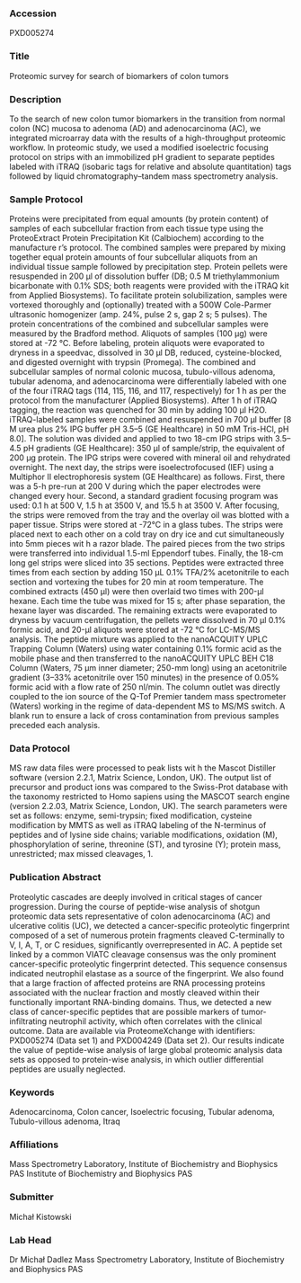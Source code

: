 ### Accession
PXD005274

### Title
Proteomic survey for search of biomarkers of colon tumors

### Description
To the search of new colon tumor biomarkers in the transition from normal colon (NC) mucosa to adenoma (AD) and adenocarcinoma (AC), we integrated microarray data with the results of a high-throughput proteomic workflow. In proteomic study, we used a modified isoelectric focusing protocol on strips with an immobilized pH gradient to separate peptides labeled with iTRAQ (isobaric tags for relative and absolute quantitation) tags followed by liquid chromatography–tandem mass spectrometry analysis.

### Sample Protocol
Proteins  were  precipitated  from  equal  amounts  (by  protein content) of samples of each subcellular fraction from each tissue type using the ProteoExtract Protein   Precipitation   Kit   (Calbiochem)   according   to   the   manufacture r’s  protocol.  The  combined   samples   were   prepared   by  mixing   together   equal   protein   amounts   of   four subcellular  aliquots  from  an  individual  tissue  sample  followed  by  precipitation  step.  Protein pellets  were  resuspended  in  200 μl  of  dissolution  buffer  (DB;  0.5  M  triethylammonium bicarbonate with 0.1% SDS; both reagents were  provided with the iTRAQ kit from Applied Biosystems).  To  facilitate  protein  solubilization,  samples  were  vortexed  thoroughly  and (optionally) treated with a 500W Cole-Parmer ultrasonic homogenizer (amp. 24%, pulse 2 s, gap 2 s; 5 pulses). The protein concentrations of the combined and subcellular samples were measured by the Bradford method. Aliquots of samples (100 μg) were stored at -72 °C. Before labeling, protein aliquots were evaporated to dryness in a speedvac, dissolved  in  30  μl  DB,  reduced,  cysteine-blocked,  and  digested  overnight  with  trypsin (Promega). The combined and subcellular samples of normal colonic mucosa, tubulo-villous adenoma, tubular  adenoma, and  adenocarcinoma  were  differentially  labeled  with  one  of  the four iTRAQ tags (114, 115, 116, and 117, respectively) for 1 h as per the protocol from the manufacturer (Applied Biosystems). After 1 h of iTRAQ tagging, the reaction was quenched for 30 min by adding 100 μl H2O. iTRAQ-labeled samples were combined and resuspended in 700 μl buffer [8 M urea plus 2% IPG buffer pH  3.5–5  (GE  Healthcare)  in  50  mM  Tris-HCl,  pH  8.0].  The  solution  was divided and applied to two 18-cm IPG strips with 3.5–4.5 pH gradients (GE Healthcare): 350 μl of sample/strip, the equivalent of 200 μg protein. The IPG strips were covered with mineral oil  and  rehydrated  overnight.  The  next  day,  the  strips  were  isoelectrofocused  (IEF)  using  a Multiphor II electrophoresis system (GE Healthcare) as follows. First, there was a 5-h pre-run at  200  V  during  which  the  paper  electrodes  were  changed  every hour. Second, a standard gradient focusing program was used: 0.1 h at 500 V, 1.5 h at 3500 V, and 15.5 h at 3500 V. After focusing, the strips were removed from the tray and the overlay oil was blotted with a paper tissue. Strips were stored at -72°C in a glass tubes. The strips were placed next to each other on a cold tray on dry ice and cut simultaneously into 5mm pieces wit h a razor blade. The paired pieces from the two strips were transferred into individual  1.5-ml  Eppendorf  tubes.  Finally,  the  18-cm  long  gel  strips  were  sliced  into  35 sections.  Peptides  were  extracted  three  times  from  each  section  by  adding  150  μL  0.1% TFA/2% acetonitrile to each section and vortexing the tubes for 20 min at room temperature.  The combined extracts (450 μl) were then overlaid two times with 200-μl hexane. Each time the  tube  was  mixed  for  15  s;  after  phase  separation,  the  hexane  layer  was  discarded.  The remaining  extracts  were  evaporated to  dryness  by  vacuum  centrifugation,  the  pellets  were dissolved in 70 μl 0.1% formic acid, and 20-μl aliquots were stored at -72 °C for LC-MS/MS analysis. The  peptide  mixture  was  applied  to  the  nanoACQUITY  UPLC  Trapping  Column (Waters) using water containing 0.1% formic acid as the mobile phase and then transferred to  the nanoACQUITY UPLC BEH C18 Column (Waters, 75 μm inner diameter; 250-mm long) using an acetonitrile gradient (3–33% acetonitrile over 150 minutes) in the presence of 0.05% formic acid with a flow rate of 250 nl/min. The column outlet was directly coupled to the ion source  of  the  Q-Tof  Premier  tandem  mass  spectrometer  (Waters)  working  in  the  regime  of data-dependent  MS  to  MS/MS  switch.  A  blank  run  to  ensure  a  lack  of  cross  contamination from previous samples preceded each analysis.

### Data Protocol
MS  raw  data  files  were  processed  to  peak  lists  wit h  the  Mascot  Distiller software  (version  2.2.1,  Matrix  Science,  London,  UK).  The  output  list  of  precursor  and product ions was compared to the Swiss-Prot database with the taxonomy restricted to Homo sapiens using the MASCOT search engine (version 2.2.03, Matrix Science, London, UK). The search  parameters  were  set  as  follows:  enzyme,  semi-trypsin;  fixed  modification,  cysteine modification  by  MMTS  as  well  as  iTRAQ  labeling  of  the  N-terminus  of  peptides  and  of lysine side chains; variable modifications, oxidation (M), phosphorylation of serine, threonine (ST), and tyrosine (Y); protein mass, unrestricted; max missed cleavages, 1.

### Publication Abstract
Proteolytic cascades are deeply involved in critical stages of cancer progression. During the course of peptide-wise analysis of shotgun proteomic data sets representative of colon adenocarcinoma (AC) and ulcerative colitis (UC), we detected a cancer-specific proteolytic fingerprint composed of a set of numerous protein fragments cleaved C-terminally to V, I, A, T, or C residues, significantly overrepresented in AC. A peptide set linked by a common VIATC cleavage consensus was the only prominent cancer-specific proteolytic fingerprint detected. This sequence consensus indicated neutrophil elastase as a source of the fingerprint. We also found that a large fraction of affected proteins are RNA processing proteins associated with the nuclear fraction and mostly cleaved within their functionally important RNA-binding domains. Thus, we detected a new class of cancer-specific peptides that are possible markers of tumor-infiltrating neutrophil activity, which often correlates with the clinical outcome. Data are available via ProteomeXchange with identifiers: PXD005274 (Data set 1) and PXD004249 (Data set 2). Our results indicate the value of peptide-wise analysis of large global proteomic analysis data sets as opposed to protein-wise analysis, in which outlier differential peptides are usually neglected.

### Keywords
Adenocarcinoma, Colon cancer, Isoelectric focusing, Tubular  adenoma, Tubulo-villous adenoma, Itraq

### Affiliations
Mass Spectrometry Laboratory, Institute of Biochemistry and Biophysics PAS
Institute of Biochemistry and Biophysics PAS

### Submitter
Michał Kistowski

### Lab Head
Dr Michał Dadlez
Mass Spectrometry Laboratory, Institute of Biochemistry and Biophysics PAS


